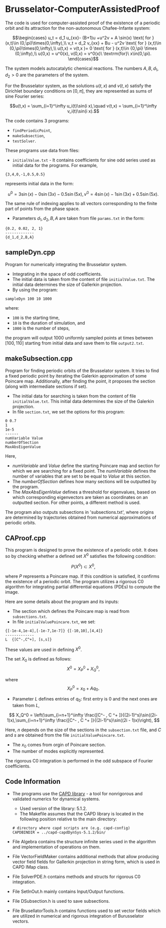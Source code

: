 
# Brusselator-ComputerAssistedProof

The code is used for computer-assisted proof of the existence of a periodic orbit and its attraction for the non-autonomous Chafee-Infante system:

```math
\begin{cases}
 u_t = d_1  u_{xx}- (B+1)u +u^2v + A \sin(x)   \text{ for } (x,t)\in (0,\pi)\times(0,\infty),\\
 v_t = d_2 v_{xx} + Bu - u^2v    \text{ for } (x,t)\in (0,\pi)\times(0,\infty),\\
u(t,x) = v(t,x )= 0 \text{ for }  (x,t)\in {0,\pi} \times (0,\infty),\\
u(0,x) = u^0(x), v(0,x) = v^0(x)\ \textrm{for}\ x\in(0,\pi).
\end{cases}
```

The system models autocatalytic chemical reactions. The numbers $A,B,d_1,d_2>0$ are the parameters of the system.

For the Brusselator system, as the solutions $u(t,x)$ and $v(t,x)$ satisfy the Dirichlet boundary conditions on $[0,\pi]$, they are represented as sums of sine Fourier series:

```math
u(t,x) = \sum_{i=1}^\infty u_i(t)\sin(i x),\quad
v(t,x) = \sum_{i=1}^\infty v_i(t)\sin(i x).
```

The code contains 3 programs:
- `findPeriodicPoint`,
- `makeSubsection`,
- `testSolver`.

These programs use data from files:
- `initialValue.txt` - It contains coefficients for sine odd series used as initial data for the programs. For example,

```
{3,4,0,-1,0.5,0.5}   
```

represents initial data in the form:

```math
u^0 = 3\sin(x) - 0\sin(3x) - 0.5\sin(5x),
v^0 = 4\sin(x) - 1\sin(3x) + 0.5\sin(5x).
```

The same rule of indexing applies to all vectors corresponding to the finite part of points from the phase space.
- Parameters ${d_1,d_2,B,A}$ are taken from file `params.txt` in the form:

```
{0.2, 0.02, 2, 1}
-------------
{d_1,d_2,B,A}
```

## sampleDyn.cpp

Program for numerically integrating the Brusselator system. 

- Integrating in the space of odd coefficients.
- The initial data is taken from the content of file `initialValue.txt`. The initial data determines the size of Gallerkin projection.
- By using the program:

```
sampleDyn 100 10 1000
```

where:
- `100` is the starting time,
- `10` is the duration of simulation, and
- `1000` is the number of steps,

the program will output $1000$ uniformly sampled points at times between $[100,110]$ starting from initial data and save them to file `output2.txt`.

## makeSubsection.cpp

Program for finding periodic orbits of the Brusselator system. It tries to find a fixed periodic point by iterating the Galerkin approximation of some Poincare map. Additionally, after finding the point, it proposes the section (along with intermediate sections if set).

- The initial data for searching is taken from the content of file `initialValue.txt`. This initial data determines the size of the Galerkin projection.
- In file `section.txt`, we set the options for this program:
```
0 0.7
1
1e-5
------
numVariable Value
numberOfSection
MaxAbsEigenValue
```
Here,
- $numVariable$ and $Value$ define the starting Poincare map and section for which we are searching for a fixed point. The $numVariable$ defines the number of variables that are set to be equal to $Value$ at this section.
- The $numberOfSection$ defines how many sections will be outputted by the program.
- The $MaxAbsEigenValue$ defines a threshold for eigenvalues, based on which corresponding eigenvectors are taken as coordinates on an outputted section. For other points, a different method is used.

The program also outputs subsections in 'subsections.txt', where origins are determined by trajectories obtained from numerical approximations of periodic orbits.

 ## CAProof.cpp

This program is designed to prove the existence of a periodic orbit. It does so by checking whether a defined set $X^0$ satisfies the following condition:

$$ P(X^0) \subset X^0,$$

where $P$ represents a Poincare map. If this condition is satisfied, it confirms the existence of a periodic orbit. The program utilizes a rigorous C0 algorithm for integrating partial differential equations (PDEs) to compute the image.

Here are some details about the program and its inputs:

- The section which defines the Poincare map is read from `subsections.txt`.
- In file `initialValuePoincare.txt`, we set:
```
{[-1e-4,1e-4],[-1e-7,1e-7]} {[-10,10],[4,4]}
-------------
L  {[C^-,C^+], [s,s]}

```
These values are used in defining $X^0$.
  
The set $X_0$ is defined as follows:
   $$X^0 = X_P^0 + X_Q^0,$$

where
$$X_P^0 = x_0+ Aq_0.$$
 - Parameter $L$ defines entries of $q_0$: first entry is 0 and the next ones are taken from $L$,

$$
    X_Q^0 = \left(\sum_{i=n+1}^\infty \frac{[C^- , C ^+ ]}{(2i-1)^s}\sin((2i-1)x),\sum_{i=n+1}^\infty \frac{[C^- , C ^+ ]}{(2i-1)^s}\sin((2i - 1)x)\right),
$$

Here, $n$ depends on the size of the sections in the `subsection.txt` file, and $C$ and $s$ are obtained from the file `initialValuePoincare.txt`.

- The $x_0$ comes from orgin of Poincare section.
- The number of modes explicitly represented.

The rigorous C0 integration is performed in the odd subspace of Fourier coefficients.

## Code Information

- The programs use the [CAPD library](http://capd.ii.uj.edu.pl/index.php) - a tool for nonrigorous and validated numerics for dynamical systems.
  - Used version of the library: 5.1.2.
  - The Makefile assumes that the CAPD library is located in the following position relative to the main directory:
   ```
   # directory where capd scripts are (e.g. capd-config)
   CAPDBINDIR = ../capd-capdDynSys-5.1.2/bin/
   
   ```
  
- File Algebra contains the structure infinite series used in the algorithm and implementation of operations on them.
- File VectorFieldMaker contains additional methods that allow producing vector field fields for Gallerkin projection in string form, which is used in CAPD IMap class.
- File SolverPDE.h contains methods and structs for rigorous C0 integration.
- File SetInOut.h mainly contains Input/Output functions.
- File DSubsection.h is used to save subsections.
- File BrusellatorTools.h contains functions used to set vector fields which are utilized in numerical and rigorous integration of Burusselator vectors.




